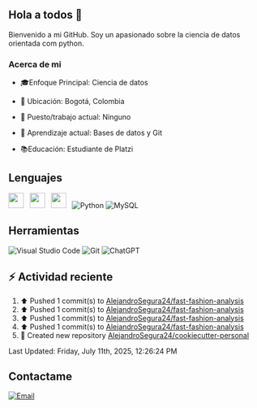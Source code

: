 ## Hola a todos 👋

Bienvenido a mi GitHub. Soy un apasionado sobre la ciencia de datos orientada com python.

### Acerca de mi

* 🎓Enfoque Principal: Ciencia de datos

* 📍 Ubicación: Bogotá, Colombia

* 💼 Puesto/trabajo actual: Ninguno

* 🌱 Aprendizaje actual: Bases de datos y Git

* 📚Educación: Estudiante de Platzi

## Lenguajes

<img style='height: 30px;' src="https://img.shields.io/badge/html5%20-%23e34f26.svg?&style=for-the-badge&logo=html5&logoColor=white"/>&nbsp;&nbsp; <img style='height: 30px;' src="https://img.shields.io/badge/css3%20-%231572B6.svg?&style=for-the-badge&logo=css3&logoColor=white" />&nbsp;&nbsp;
  <img style='height: 30px;' src="https://img.shields.io/badge/JavaScript-323330?style=for-the-badge&logo=javascript&logoColor=F7DF1E" />&nbsp;&nbsp; ![Python](https://img.shields.io/badge/Python-FFD43B?style=for-the-badge&logo=python&logoColor=blue) ![MySQL](https://img.shields.io/badge/MySQL-4479A1?style=for-the-badge&logo=mysql&logoColor=white)

## Herramientas

![Visual Studio Code](https://custom-icon-badges.demolab.com/badge/Visual%20Studio%20Code-0078d7.svg?style=for-the-badge&logo=vsc&logoColor=white) ![Git](https://img.shields.io/badge/GIT-E44C30?style=for-the-badge&logo=git&logoColor=white) ![ChatGPT](https://img.shields.io/badge/ChatGPT-74aa9c?style=for-the-badge&logo=openai&logoColor=white)

## :zap: Actividad reciente
<!--RECENT_ACTIVITY:start-->
1. ⬆️ Pushed 1 commit(s) to [AlejandroSegura24/fast-fashion-analysis](https://github.com/AlejandroSegura24/fast-fashion-analysis)<br>
2. ⬆️ Pushed 1 commit(s) to [AlejandroSegura24/fast-fashion-analysis](https://github.com/AlejandroSegura24/fast-fashion-analysis)<br>
3. ⬆️ Pushed 1 commit(s) to [AlejandroSegura24/fast-fashion-analysis](https://github.com/AlejandroSegura24/fast-fashion-analysis)<br>
4. ⬆️ Pushed 1 commit(s) to [AlejandroSegura24/fast-fashion-analysis](https://github.com/AlejandroSegura24/fast-fashion-analysis)<br>
5. 📔 Created new repository [AlejandroSegura24/cookiecutter-personal](https://github.com/AlejandroSegura24/cookiecutter-personal)<br>
<!--RECENT_ACTIVITY:end-->
<!--RECENT_ACTIVITY:last_update-->
Last Updated: Friday, July 11th, 2025, 12:26:24 PM
<!--RECENT_ACTIVITY:last_update_end-->

## Contactame

[![Email](https://img.shields.io/badge/Gmail-D14836?style=for-the-badge&logo=gmail&logoColor=white)](mailto://davidalejandrocmbs@gmail.com)
